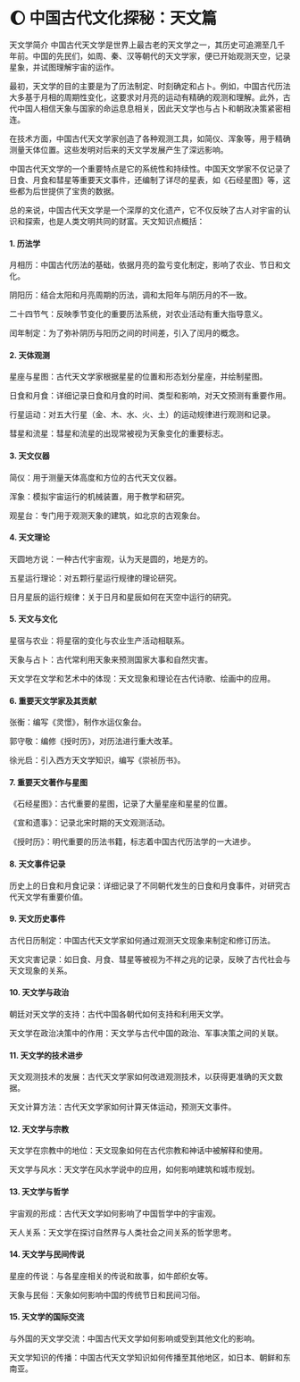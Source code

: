# 🌔 中国古代文化探秘：天文篇

天文学简介
中国古代天文学是世界上最古老的天文学之一，其历史可追溯至几千年前。中国的先民们，如周、秦、汉等朝代的天文学家，便已开始观测天空，记录星象，并试图理解宇宙的运作。

最初，天文学的目的主要是为了历法制定、时刻确定和占卜。例如，中国古代历法大多基于月相的周期性变化，这要求对月亮的运动有精确的观测和理解。此外，古代中国人相信天象与国家的命运息息相关，因此天文学也与占卜和朝政决策紧密相连。

在技术方面，中国古代天文学家创造了各种观测工具，如简仪、浑象等，用于精确测量天体位置。这些发明对后来的天文学发展产生了深远影响。

中国古代天文学的一个重要特点是它的系统性和持续性。中国天文学家不仅记录了日食、月食和彗星等重要天文事件，还编制了详尽的星表，如《石经星图》等，这些都为后世提供了宝贵的数据。

总的来说，中国古代天文学是一个深厚的文化遗产，它不仅反映了古人对宇宙的认识和探索，也是人类文明共同的财富。天文知识点概括：


#### 1. 历法学
月相历：中国古代历法的基础，依据月亮的盈亏变化制定，影响了农业、节日和文化。

阴阳历：结合太阳和月亮周期的历法，调和太阳年与阴历月的不一致。

二十四节气：反映季节变化的重要历法系统，对农业活动有重大指导意义。

闰年制定：为了弥补阴历与阳历之间的时间差，引入了闰月的概念。


#### 2. 天体观测
星座与星图：古代天文学家根据星星的位置和形态划分星座，并绘制星图。

日食和月食：详细记录日食和月食的时间、类型和影响，对天文预测有重要作用。

行星运动：对五大行星（金、木、水、火、土）的运动规律进行观测和记录。

彗星和流星：彗星和流星的出现常被视为天象变化的重要标志。


#### 3. 天文仪器
简仪：用于测量天体高度和方位的古代天文仪器。

浑象：模拟宇宙运行的机械装置，用于教学和研究。

观星台：专门用于观测天象的建筑，如北京的古观象台。


#### 4. 天文理论
天圆地方说：一种古代宇宙观，认为天是圆的，地是方的。

五星运行理论：对五颗行星运行规律的理论研究。

日月星辰的运行规律：关于日月和星辰如何在天空中运行的研究。


#### 5. 天文与文化
星宿与农业：将星宿的变化与农业生产活动相联系。

天象与占卜：古代常利用天象来预测国家大事和自然灾害。

天文学在文学和艺术中的体现：天文现象和理论在古代诗歌、绘画中的应用。


#### 6. 重要天文学家及其贡献
张衡：编写《灵憬》，制作水运仪象台。

郭守敬：编修《授时历》，对历法进行重大改革。

徐光启：引入西方天文学知识，编写《崇祯历书》。


#### 7. 重要天文著作与星图
《石经星图》：古代重要的星图，记录了大量星座和星星的位置。

《宣和遗事》：记录北宋时期的天文观测活动。

《授时历》：明代重要的历法书籍，标志着中国古代历法学的一大进步。


#### 8. 天文事件记录
历史上的日食和月食记录：详细记录了不同朝代发生的日食和月食事件，对研究古代天文学有重要价值。


#### 9. 天文历史事件
古代日历制定：中国古代天文学家如何通过观测天文现象来制定和修订历法。

天文灾害记录：如日食、月食、彗星等被视为不祥之兆的记录，反映了古代社会与天文现象的关系。


#### 10. 天文学与政治
朝廷对天文学的支持：古代中国各朝代如何支持和利用天文学。

天文学在政治决策中的作用：天文学与古代中国的政治、军事决策之间的关联。


#### 11. 天文学的技术进步
天文观测技术的发展：古代天文学家如何改进观测技术，以获得更准确的天文数据。

天文计算方法：古代天文学家如何计算天体运动，预测天文事件。


#### 12. 天文学与宗教
天文学在宗教中的地位：天文现象如何在古代宗教和神话中被解释和使用。

天文学与风水：天文学在风水学说中的应用，如何影响建筑和城市规划。


#### 13. 天文学与哲学
宇宙观的形成：古代天文学如何影响了中国哲学中的宇宙观。

天人关系：天文学在探讨自然界与人类社会之间关系的哲学思考。


#### 14. 天文学与民间传说
星座的传说：与各星座相关的传说和故事，如牛郎织女等。

天象与民俗：天象如何影响中国的传统节日和民间习俗。


#### 15. 天文学的国际交流
与外国的天文学交流：中国古代天文学如何影响或受到其他文化的影响。

天文学知识的传播：中国古代天文学知识如何传播至其他地区，如日本、朝鲜和东南亚。